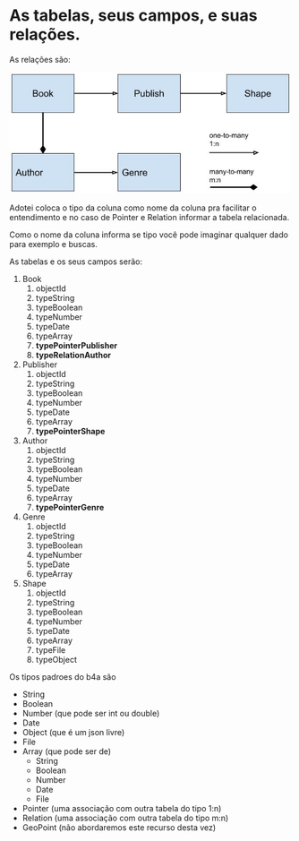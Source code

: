 
# As tabelas, seus campos, e suas relações.

As relações são:

![](/readmes/files/db_relation.jpg)

Adotei coloca o tipo da coluna como nome da coluna pra facilitar o entendimento e no caso de Pointer e Relation informar a tabela relacionada.

Como o nome da coluna informa se tipo você pode imaginar qualquer dado para exemplo e buscas.

As tabelas e os seus campos serão:

1. Book
   1. objectId
   2. typeString
   3. typeBoolean
   4. typeNumber
   5. typeDate
   6. typeArray
   7. **typePointerPublisher**
   8. **typeRelationAuthor**
2. Publisher
   1. objectId
   2. typeString
   3. typeBoolean
   4. typeNumber
   5. typeDate
   6. typeArray
   7. **typePointerShape**
3. Author
   1. objectId
   2. typeString
   3. typeBoolean
   4. typeNumber
   5. typeDate
   6. typeArray
   7. **typePointerGenre**
4. Genre
   1. objectId
   2. typeString
   3. typeBoolean
   4. typeNumber
   5. typeDate
   6. typeArray
5. Shape
   1. objectId
   2. typeString
   3. typeBoolean
   4. typeNumber
   5. typeDate
   6. typeArray
   7. typeFile
   8. typeObject

Os tipos padroes do b4a são
* String
* Boolean
* Number (que pode ser int ou double)
* Date
* Object (que é um json livre)
* File
* Array (que pode ser de)
  * String
  * Boolean
  * Number
  * Date
  * File
* Pointer (uma associação com outra tabela do tipo 1:n)
* Relation (uma associação com outra tabela do tipo m:n)
* GeoPoint (não abordaremos este recurso desta vez)